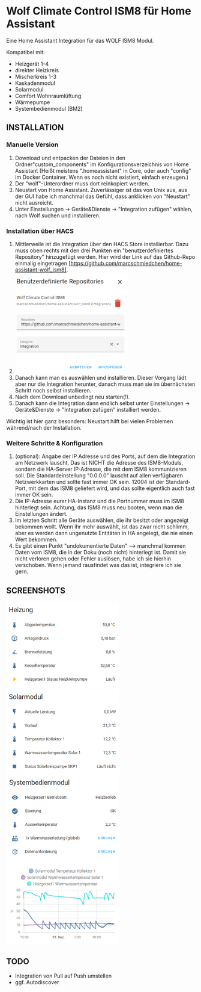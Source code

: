 # Wolf Climate Control ISM8 für Home Assistant
Eine Home Assistant Integration für das WOLF ISM8 Modul.

Kompatibel mit:
  - Heizgerät 1-4
  - direkter Heizkreis
  - Mischerkreis 1-3
  - Kaskadenmodul
  - Solarmodul
  - Comfort Wohnraumlüftung
  - Wärmepumpe
  - Systembedienmodul (BM2)
  
## INSTALLATION 

### Manuelle Version
1. Download und entpacken der Dateien in den Ordner"custom_components" im Konfigurationsverzeichnis von Home Assistant (Heißt meistens ".homeassistant" in Core, oder auch "config" im Docker Container. Wenn es noch nicht existiert, einfach erzeugen.)
2. Der "wolf"-Unterordner muss dort reinkopiert werden. 
3. Neustart von Home Assistant. Zuverlässiger ist das von Unix aus, aus der GUI habe ich manchmal das Gefühl, dass anklicken von "Neustart" nicht ausreicht. 
4. Unter Einstellungen -> Geräte&Dienste -> "Integration zufügen" wählen, nach Wolf suchen und installieren.

### Installation über HACS
1. Mittlerweile ist die Integration über den HACS Store installierbar. Dazu muss oben rechts mit den drei Punkten ein "benutzerdefiniertes Repository" hinzugefügt werden. Hier wird der Link auf das Github-Repo einmalig eingetragen [https://github.com/marcschmiedchen/home-assistant-wolf_ism8].
2. <img width="300" src="https://github.com/marcschmiedchen/home-assistant-wolf_ism8/blob/master/screenshots/wolf_hacs.PNG"> 
3. Danach kann man es auswählen und installieren. Dieser Vorgang lädt aber nur die Integration herunter, danach muss man sie im übernächsten Schritt noch selbst installieren.
4. Nach dem Download unbedingt neu starten(!).
5. Danach kann die Integration dann endlich selbst unter Einstellungen -> Geräte&Dienste -> "Integration zufügen" installiert werden.


Wichtig ist hier ganz besonders: Neustart hilft bei vielen Problemen während/nach der Installation. 

### Weitere Schritte & Konfiguration
1. (optional): Angabe der IP Adresse und des Ports, auf dem die Integration am Netzwerk lauscht. Das ist NICHT die Adresse des ISM8-Moduls, sondern die HA-Server IP-Adresse, die mit dem ISM8 kommunizieren soll. Die Standardeinstellung "0.0.0.0" lauscht auf allen verfügbaren Netzwerkkarten und sollte fast immer OK sein. 12004 ist der Standard-Port, mit dem das ISM8 geliefert wird, und das sollte eigentlich auch fast immer OK sein.
2. Die IP-Adresse eurer HA-Instanz und die Portnummer muss im ISM8 hinterlegt sein. Achtung, das ISM8 muss neu booten, wenn man die Einstellungen ändert.
3. Im letzten Schritt alle Geräte auswählen, die ihr besitzt oder angezeigt bekommen wollt. Wenn ihr mehr auswählt, ist das zwar nicht schlimm, aber es werden dann ungenutzte Entitäten in HA angelegt, die nie einen Wert bekommen. 
4. Es gibt einen Punkt "undokumentierte Daten" --> manchmal kommen Daten vom ISM8, die in der Doku (noch nicht) hinterlegt ist. Damit sie nicht verloren gehen oder Fehler auslösen, habe ich sie hierhin verschoben. Wenn jemand rausfindet was das ist, integriere ich sie gern.

## SCREENSHOTS
<img width="300" src="https://github.com/marcschmiedchen/home-assistant-wolf_ism8/blob/master/screenshots/s1.PNG">
<img width="300" src="https://github.com/marcschmiedchen/home-assistant-wolf_ism8/blob/master/screenshots/s2.PNG"> 
<img width="300" src="https://github.com/marcschmiedchen/home-assistant-wolf_ism8/blob/master/screenshots/s3.PNG"> 
<img width="300" src="https://github.com/marcschmiedchen/home-assistant-wolf_ism8/blob/master/screenshots/s4.PNG">

## TODO

 - Integration von Pull auf Push umstellen
 - ggf. Autodiscover 
